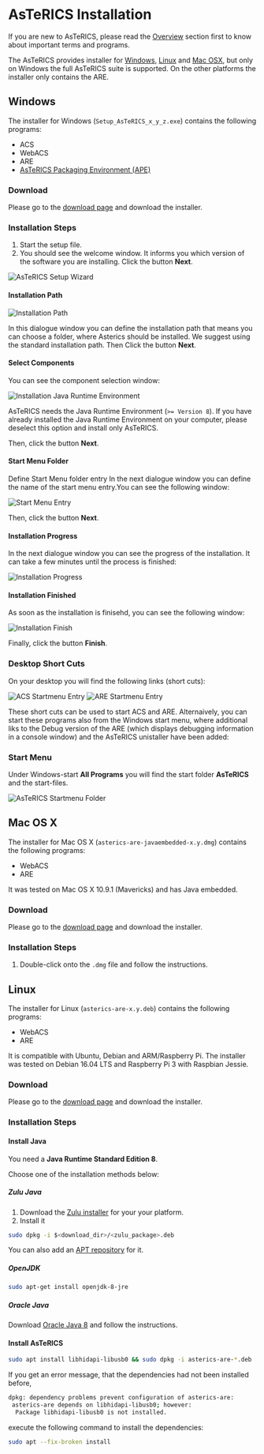 # AsTeRICS Installation

If you are new to AsTeRICS, please read the [Overview](Overview) section first to know about important terms and programs.

The AsTeRICS provides installer for [Windows](#windows), [Linux](#linux) and [Mac OSX](#mac-os-x), but only on
Windows the full AsTeRICS suite is supported. On the other platforms the installer
only contains the ARE.

## Windows

The installer for Windows (```Setup_AsTeRICS_x_y_z.exe```) contains the following programs:

* ACS
* WebACS
* ARE
* [AsTeRICS Packaging Environment (APE)](/develop/)

### Download

Please go to the [download page](https://github.com/asterics/AsTeRICS/releases/latest) and download the installer.

### Installation Steps

1. Start the setup file.
2. You should see the welcome window. It informs you which version of the software
you are installing. Click the button **Next**.

![AsTeRICS Setup Wizard](./img/quickstart01.png)

<!-- <p align="center">
  <img src="./img/quickstart01.png" alt="AsTeRICS Setup Wizard"/>
</p> -->

#### Installation Path

![Installation Path](./img/quickstart02.png)

In this dialogue window you can define the installation path that means you can
choose a folder, where Asterics should be installed. We suggest using the standard
installation path. Then Click the button **Next**.

#### Select Components

You can see the component selection window:

![Installation Java Runtime Environment](./img/quickstart03.png)

AsTeRICS needs the Java Runtime Environment (`>= Version 8`). If
you have already installed the Java Runtime Environment on your computer, please
deselect this option and install only AsTeRICS.

Then, click the button **Next**.

#### Start Menu Folder

Define Start Menu folder entry
In the next dialogue window you can define the name of the start menu entry.You
can see the following window:

![Start Menu Entry](./img/quickstart04.png)

Then, click the button **Next**.

#### Installation Progress

In the next dialogue window you can see the progress of the installation. It can take a
few minutes until the process is finished:

![Installation Progress](./img/quickstart05.png)

#### Installation Finished

As soon as the installation is finisehd, you can see the following window:

![Installation Finish](./img/quickstart06.png)

Finally, click the button **Finish**.

### Desktop Short Cuts

On your desktop you will find the following links (short cuts):

![ACS Startmenu Entry](./img/quickstart07.png)
![ARE Startmenu Entry](./img/quickstart08.png)

These short cuts can be used to start ACS and ARE. Alternaively, you can start these
programs also from the Windows start menu, where additional liks to the Debug
version of the ARE (which displays debugging information in a console window) and
the AsTeRICS unistaller have been added:

### Start Menu

Under Windows-start **All Programs** you will find the start folder **AsTeRICS** and
the start-files.

![AsTeRICS Startmenu Folder](./img/quickstart09.png)

## Mac OS X

The installer for Mac OS X (```asterics-are-javaembedded-x.y.dmg```) contains the following programs:

* WebACS
* ARE

It was tested on Mac OS X 10.9.1 (Mavericks) and has Java embedded.

### Download

Please go to the [download page](https://github.com/asterics/AsTeRICS/releases/latest) and download the installer.

### Installation Steps

1. Double-click onto the `.dmg` file and follow the instructions.

## Linux

The installer for Linux (```asterics-are-x.y.deb```) contains the following programs:

* WebACS
* ARE

It is compatible with Ubuntu, Debian and ARM/Raspberry Pi.
The installer was tested on Debian 16.04 LTS and Raspberry Pi 3 with Raspbian Jessie.

### Download

Please go to the [download page](https://github.com/asterics/AsTeRICS/releases/latest) and download the installer.

### Installation Steps

#### Install Java

You need a **Java Runtime Standard Edition 8**.

Choose one of the installation methods below:

##### Zulu Java

1. Download the [Zulu installer](https://www.azul.com/downloads/zulu-community/?version=java-8-lts&os=linux&package=jdk) for your your platform.
2. Install it 

```bash
sudo dpkg -i $<download_dir>/<zulu_package>.deb
```

You can also add an [APT repository](https://docs.azul.com/zulu/zuludocs/ZuluUserGuide/PrepareZuluPlatform/AttachAPTRepositoryUbuntuOrDebianSys.htm?tocpath=Zulu%20Installation%20Guide%7CPrepare%20the%20Zulu%20Installation%20Platform%7CAttach%20Azul%20Package%20Repositories%7C_____2) for it.

##### OpenJDK

```bash
sudo apt-get install openjdk-8-jre
```

##### Oracle Java

Download [Oracle Java 8](https://www.oracle.com/java/technologies/javase-jre8-downloads.html) and follow the instructions.

#### Install AsTeRICS

```bash
sudo apt install libhidapi-libusb0 && sudo dpkg -i asterics-are-*.deb
```

If you get an error message, that the dependencies had not been installed before,
```bash
dpkg: dependency problems prevent configuration of asterics-are:
 asterics-are depends on libhidapi-libusb0; however:
  Package libhidapi-libusb0 is not installed.
```

execute the following command to install the dependencies:

```bash
sudo apt --fix-broken install
```

